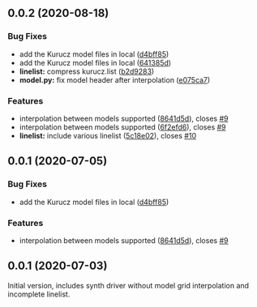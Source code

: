 ## 0.0.2 (2020-08-18)


### Bug Fixes

* add the Kurucz model files in local ([d4bff85](https://github.com/MingjieJian/pymoog/commit/d4bff85ebb3b16e1fe1033a350f0d2b389de210d))
* add the Kurucz model files in local ([641385d](https://github.com/MingjieJian/pymoog/commit/641385d67d43e7f87889218b3c377422447680b5))
* **linelist:** compress kurucz.list ([b2d9283](https://github.com/MingjieJian/pymoog/commit/b2d92838ab6b7e43ec79366ea1e508111844bcc7))
* **model.py:** fix model header after interpolation ([e075ca7](https://github.com/MingjieJian/pymoog/commit/e075ca771b60e15785f5bab4085b768afe729605))


### Features

* interpolation between models supported ([8641d5d](https://github.com/MingjieJian/pymoog/commit/8641d5d764818adb814c64c2f51b76a5f0bb32bf)), closes [#9](https://github.com/MingjieJian/pymoog/issues/9)
* interpolation between models supported ([6f2efd6](https://github.com/MingjieJian/pymoog/commit/6f2efd6c83d6839388ea1fa08c1dd39c1dcf1ea2)), closes [#9](https://github.com/MingjieJian/pymoog/issues/9)
* **linelist:** include various linelist ([5c18e02](https://github.com/MingjieJian/pymoog/commit/5c18e02df13d554e3bc4574d97e9f4b294d2853d)), closes [#10](https://github.com/MingjieJian/pymoog/issues/10)

## 0.0.1 (2020-07-05)


### Bug Fixes

* add the Kurucz model files in local ([d4bff85](https://github.com/MingjieJian/pymoog/commit/d4bff85ebb3b16e1fe1033a350f0d2b389de210d))


### Features

* interpolation between models supported ([8641d5d](https://github.com/MingjieJian/pymoog/commit/8641d5d764818adb814c64c2f51b76a5f0bb32bf)), closes [#9](https://github.com/MingjieJian/pymoog/issues/9)



## 0.0.1 (2020-07-03)

Initial version, includes synth driver without model grid interpolation and incomplete linelist.

